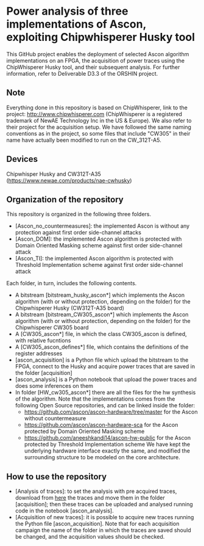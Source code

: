 # Power analysis of three implementations of Ascon, exploiting Chipwhisperer Husky tool

This GitHub project enables the deployment of selected Ascon algorithm implementations on an FPGA, the acquisition of power traces using the ChipWhisperer Husky tool, and their subsequent analysis. For further information, refer to Deliverable D3.3 of the ORSHIN project.

## Note

Everything done in this repository is based on ChipWhisperer, link to the project: http://www.chipwhisperer.com (ChipWhisperer is a registered trademark of NewAE Technology Inc in the US & Europe). We also refer to their project for the acquisition setup.
We have followed the same naming conventions as in the project, so some files that include "CW305" in their name have actually been modified to run on the CW_312T-A5.

## Devices

Chipwhisper Husky and CW312T-A35 (https://www.newae.com/products/nae-cwhusky)

## Organization of the repository

This repository is organized in the following three folders.
- [Ascon_no_countermeasures]: the implemented Ascon is without any protection against first order side-channel attacks
- [Ascon_DOM]: the implemented Ascon algorithm is protected with Domain Oriented Masking scheme against first order side-channel attack
- [Ascon_TI]: the implemented Ascon algorithm is protected with Threshold Implementation scheme against first order side-channel attack

Each folder, in turn, includes the following contents.
- A bitstream [bitstream_husky_ascon*] which implements the Ascon algorithm (with or without protection, depending on the folder) for the Chipwhisperer Husky (CW312T-A35 board)
- A bitstream [bitstream_CW305_ascon*] which implements the Ascon algorithm (with or without protection, depending on the folder) for the Chipwhisperer CW305 board
- A [CW305_ascon*] file, in which the class CW305_ascon is defined, with relative fucntions
- A [CW305_ascon_defines*] file, which contains the definitions of the register addresses
- [ascon_acquisition] is a Python file which upload the bitstream to the FPGA, connect to the Husky and acquire power traces that are  saved in the folder [acquisition]
- [ascon_analysis] is a Python notebook that upload the power traces and does some inferences on them
- In folder [HW_cw305_ascon*] there are all the files for the hw synthesis of the algorithm. Note that the implementations comes from the following Open Source repositories, and can be linked inside the folder:
    - https://github.com/ascon/ascon-hardware/tree/master for the Ascon without countermeasure
    - https://github.com/ascon/ascon-hardware-sca for the Ascon protected by Domain Oriented Masking scheme
    - https://github.com/aneeshkandi14/ascon-hw-public for the Ascon protected by Threshold Implementation scheme
We have kept the underlying hardware interface exactly the same, and modified the surrounding structure to be modeled on the core architecture.

## How to use the repository

- [Analysis of traces]: to set the analysis with pre acquired traces, download from [here](https://zenodo.org/records/17048022) the traces and move them in the folder [acquisition]; then these traces can be uploaded and analysed running code in the notebook [ascon_analysis].
- [Acquisition of new traces]: it is possible to acquire new traces running the Python file [ascon_acquisition]. Note that for each acquisition campaign the name of the folder in which the traces are saved should be changed, and the acquisition values should be checked.
